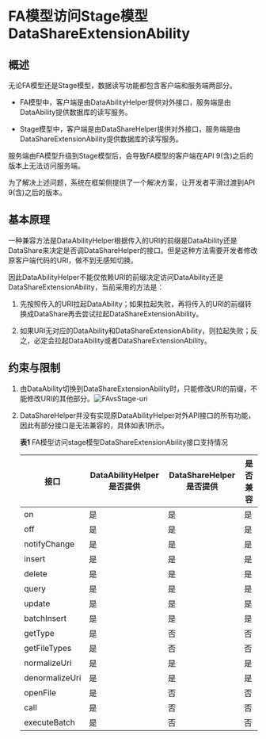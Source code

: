 # FA模型访问Stage模型DataShareExtensionAbility


## 概述

无论FA模型还是Stage模型，数据读写功能都包含客户端和服务端两部分。

- FA模型中，客户端是由DataAbilityHelper提供对外接口，服务端是由DataAbility提供数据库的读写服务。

- Stage模型中，客户端是由DataShareHelper提供对外接口，服务端是由DataShareExtensionAbility提供数据库的读写服务。

服务端由FA模型升级到Stage模型后，会导致FA模型的客户端在API 9(含)之后的版本上无法访问服务端。

为了解决上述问题，系统在框架侧提供了一个解决方案，让开发者平滑过渡到API 9(含)之后的版本。


## 基本原理

一种兼容方法是DataAbilityHelper根据传入的URI的前缀是DataAbility还是DataShare来决定是否调DataShareHelper的接口。但是这种方法需要开发者修改原客户端代码的URI，做不到无感知切换。

因此DataAbilityHelper不能仅依赖URI的前缀决定访问DataAbility还是DataShareExtensionAbility，当前采用的方法是：

1. 先按照传入的URI拉起DataAbility；如果拉起失败，再将传入的URI的前缀转换成DataShare再去尝试拉起DataShareExtensionAbility。

2. 如果URI无对应的DataAbility和DataShareExtensionAbility，则拉起失败；反之，必定会拉起DataAbility或者DataShareExtensionAbility。


## 约束与限制

1. 由DataAbility切换到DataShareExtensionAbility时，只能修改URI的前缀，不能修改URI的其他部分。![FAvsStage-uri](figures/FAvsStage-uri.png)

2. DataShareHelper并没有实现原DataAbilityHelper对外API接口的所有功能，因此有部分接口是无法兼容的，具体如表1所示。

     **表1** FA模型访问stage模型DataShareExtensionAbility接口支持情况
   
   | 接口 | DataAbilityHelper是否提供 | DataShareHelper是否提供 | 是否兼容 | 
   | -------- | -------- | -------- | -------- |
   | on | 是 | 是 | 是 | 
   | off | 是 | 是 | 是 | 
   | notifyChange | 是 | 是 | 是 | 
   | insert | 是 | 是 | 是 | 
   | delete | 是 | 是 | 是 | 
   | query | 是 | 是 | 是 | 
   | update | 是 | 是 | 是 | 
   | batchInsert | 是 | 是 | 是 | 
   | getType | 是 | 否 | 否 | 
   | getFileTypes | 是 | 否 | 否 | 
   | normalizeUri | 是 | 是 | 是 | 
   | denormalizeUri | 是 | 是 | 是 | 
   | openFile | 是 | 否 | 否 | 
   | call | 是 | 否 | 否 | 
   | executeBatch | 是 | 否 | 否 | 

